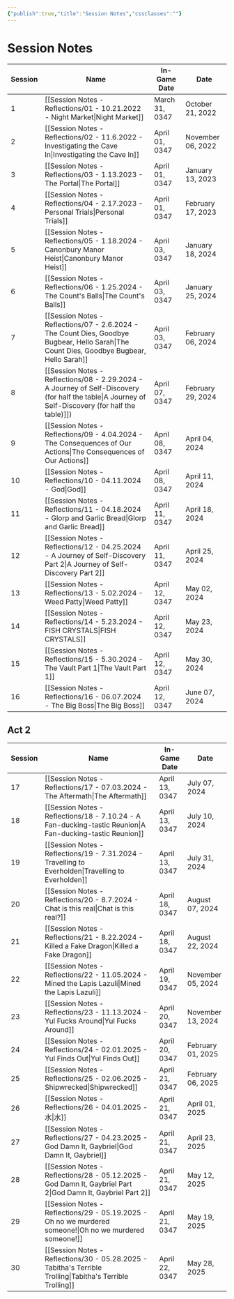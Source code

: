 ```yaml
---
{"publish":true,"title":"Session Notes","cssclasses":""}
---
```



# Session Notes

|Session|Name|In-Game Date|Date|
|---|---|---|---|
|1|[[Session Notes - Reflections/01 - 10.21.2022 - Night Market\|Night Market]]|March 31, 0347|October 21, 2022|
|2|[[Session Notes - Reflections/02 - 11.6.2022 - Investigating the Cave In\|Investigating the Cave In]]|April 01, 0347|November 06, 2022|
|3|[[Session Notes - Reflections/03 - 1.13.2023 - The Portal\|The Portal]]|April 01, 0347|January 13, 2023|
|4|[[Session Notes - Reflections/04 - 2.17.2023 - Personal Trials\|Personal Trials]]|April 01, 0347|February 17, 2023|
|5|[[Session Notes - Reflections/05 - 1.18.2024 - Canonbury Manor Heist\|Canonbury Manor Heist]]|April 03, 0347|January 18, 2024|
|6|[[Session Notes - Reflections/06 - 1.25.2024 - The Count's Balls\|The Count's Balls]]|April 03, 0347|January 25, 2024|
|7|[[Session Notes - Reflections/07 - 2.6.2024 - The Count Dies, Goodbye Bugbear, Hello Sarah\|The Count Dies, Goodbye Bugbear, Hello Sarah]]|April 03, 0347|February 06, 2024|
|8|[[Session Notes - Reflections/08 - 2.29.2024 - A Journey of Self-Discovery \(for half the table\|A Journey of Self-Discovery (for half the table)]])|April 07, 0347|February 29, 2024|
|9|[[Session Notes - Reflections/09 - 4.04.2024 - The Consequences of Our Actions\|The Consequences of Our Actions]]|April 08, 0347|April 04, 2024|
|10|[[Session Notes - Reflections/10 - 04.11.2024 - God\|God]]|April 08, 0347|April 11, 2024|
|11|[[Session Notes - Reflections/11 - 04.18.2024 - Glorp and Garlic Bread\|Glorp and Garlic Bread]]|April 11, 0347|April 18, 2024|
|12|[[Session Notes - Reflections/12 - 04.25.2024 - A Journey of Self-Discovery Part 2\|A Journey of Self-Discovery Part 2]]|April 11, 0347|April 25, 2024|
|13|[[Session Notes - Reflections/13 - 5.02.2024 - Weed Patty\|Weed Patty]]|April 12, 0347|May 02, 2024|
|14|[[Session Notes - Reflections/14 - 5.23.2024 - FISH CRYSTALS\|FISH CRYSTALS]]|April 12, 0347|May 23, 2024|
|15|[[Session Notes - Reflections/15 - 5.30.2024 - The Vault Part 1\|The Vault Part 1]]|April 12, 0347|May 30, 2024|
|16|[[Session Notes - Reflections/16 - 06.07.2024 - The Big Boss\|The Big Boss]]|April 12, 0347|June 07, 2024|

## Act 2

|Session|Name|In-Game Date|Date|
|---|---|---|---|
|17|[[Session Notes - Reflections/17 - 07.03.2024 - The Aftermath\|The Aftermath]]|April 13, 0347|July 07, 2024|
|18|[[Session Notes - Reflections/18 - 7.10.24 - A Fan-ducking-tastic Reunion\|A Fan-ducking-tastic Reunion]]|April 13, 0347|July 10, 2024|
|19|[[Session Notes - Reflections/19 - 7.31.2024 - Travelling to Everholden\|Travelling to Everholden]]|April 13, 0347|July 31, 2024|
|20|[[Session Notes - Reflections/20 - 8.7.2024 - Chat is this real\|Chat is this real?]]|April 18, 0347|August 07, 2024|
|21|[[Session Notes - Reflections/21 - 8.22.2024 - Killed a Fake Dragon\|Killed a Fake Dragon]]|April 18, 0347|August 22, 2024|
|22|[[Session Notes - Reflections/22 - 11.05.2024 - Mined the Lapis Lazuli\|Mined the Lapis Lazuli]]|April 19, 0347|November 05, 2024|
|23|[[Session Notes - Reflections/23 - 11.13.2024 - Yul Fucks Around\|Yul Fucks Around]]|April 20, 0347|November 13, 2024|
|24|[[Session Notes - Reflections/24 - 02.01.2025 - Yul Finds Out\|Yul Finds Out]]|April 20, 0347|February 01, 2025|
|25|[[Session Notes - Reflections/25 - 02.06.2025 - Shipwrecked\|Shipwrecked]]|April 21, 0347|February 06, 2025|
|26|[[Session Notes - Reflections/26 - 04.01.2025 - 水\|水]]|April 21, 0347|April 01, 2025|
|27|[[Session Notes - Reflections/27 - 04.23.2025 - God Damn It, Gaybriel\|God Damn It, Gaybriel]]|April 21, 0347|April 23, 2025|
|28|[[Session Notes - Reflections/28 - 05.12.2025 - God Damn It, Gaybriel Part 2\|God Damn It, Gaybriel Part 2]]|April 21, 0347|May 12, 2025|
|29|[[Session Notes - Reflections/29 - 05.19.2025 - Oh no we murdered someone!\|Oh no we murdered someone!]]|April 21, 0347|May 19, 2025|
|30|[[Session Notes - Reflections/30 - 05.28.2025 - Tabitha's Terrible Trolling\|Tabitha's Terrible Trolling]]|April 22, 0347|May 28, 2025|
 
